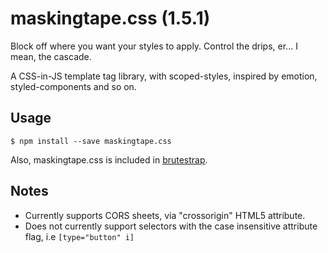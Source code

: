 # maskingtape.css (1.5.1)

Block off where you want your styles to apply. Control the drips, er... I mean, the cascade.

A CSS-in-JS template tag library, with scoped-styles, inspired by emotion, styled-components and so on.

## Usage

```shell
$ npm install --save maskingtape.css
```

Also, maskingtape.css is included in [brutestrap](https://github.com/crislin2046/brutestrap).

## Notes

- Currently supports CORS sheets, via "crossorigin" HTML5 attribute.
- Does not currently support selectors with the case insensitive attribute flag, i.e `[type="button" i]`
  
